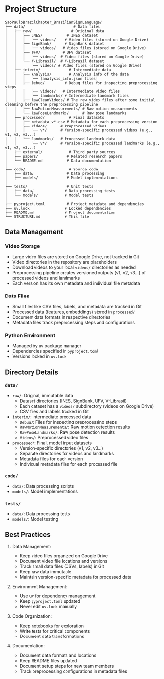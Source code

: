 # Project Structure

```
SaoPauloBrazilChapter_BrazilianSignLanguage/
├── data/                      # Data files
│   ├── raw/                  # Original data
│   │   ├── INES/           # INES dataset
│   │   │   └── videos/    # Video files (stored on Google Drive)
│   │   ├── SignBank/      # SignBank dataset
│   │   │   └── videos/   # Video files (stored on Google Drive)
│   │   ├── UFV/          # UFV dataset
│   │   │   └── videos/  # Video files (stored on Google Drive)
│   │   └── V-Librasil/  # V-Librasil dataset
│   │       └── videos/ # Video files (stored on Google Drive)
│   ├── interim/             # Intermediate data
│   │   ├── Analysis/        # Analysis info of the data
│   │   │   └── [analysis_info.json files]
│   │   ├── Debug/         # Debug files for inspecting preprocessing steps
│   │   │   ├── videos/   # Intermediate video files
│   │   │   └── landmarks/ # Intermediate landmark files
│   │   ├── RawCleanVideos/ # The raw video files after some initial cleaning before the preprocessing pipeline
│   │   ├── RawMotionMeasurements/ # Raw motion measurements
│   │   └── RawPoseLandmarks/      # Raw pose landmarks
│   ├── processed/           # Final datasets
│   │   ├── metadata_v*.csv # Metadata for each preprocessing version
│   │   ├── videos/      # Preprocessed videos
│   │   │   └── v*/      # Version-specific processed videos (e.g., v1, v2, v3...)
│   │   └── landmarks/   # Processed landmark data
│   │       └── v*/      # Version-specific processed landmarks (e.g., v1, v2, v3...)
│   ├── external/            # Third party sources
│   ├── papers/             # Related research papers
│   └── README.md           # Data documentation
│
├── code/                    # Source code
│   ├── data/               # Data processing
│   ├── models/             # Model implementations
│
├── tests/                  # Unit tests
│   ├── data/              # Data processing tests
│   └── models/            # Model tests
│
├── pyproject.toml          # Project metadata and dependencies
├── uv.lock                # Locked dependencies
├── README.md              # Project documentation
└── STRUCTURE.md           # This file
```

## Data Management

### Video Storage
- Large video files are stored on Google Drive, not tracked in Git
- Video directories in the repository are placeholders
- Download videos to your local `videos/` directories as needed
- Preprocessing pipeline creates versioned outputs (v1, v2, v3...) of processed videos and landmarks
- Each version has its own metadata and individual file metadata

### Data Files
- Small files like CSV files, labels, and metadata are tracked in Git
- Processed data (features, embeddings) stored in `processed/`
- Document data formats in respective directories
- Metadata files track preprocessing steps and configurations

### Python Environment
- Managed by `uv` package manager
- Dependencies specified in `pyproject.toml`
- Versions locked in `uv.lock`

## Directory Details

### `data/`
- `raw/`: Original, immutable data
  - Dataset directories (INES, SignBank, UFV, V-Librasil)
  - Each dataset has a `videos/` subdirectory (videos on Google Drive)
  - CSV files and labels tracked in Git
- `interim/`: Intermediate processed data
  - `Debug/`: Files for inspecting preprocessing steps
  - `RawMotionMeasurements/`: Raw motion detection results
  - `RawPoseLandmarks/`: Raw pose detection results
  - `Videos/`: Preprocessed video files
- `processed/`: Final, model input datasets
  - Version-specific directories (v1, v2, v3...)
  - Separate directories for videos and landmarks
  - Metadata files for each version
  - Individual metadata files for each processed file

### `code/`
- `data/`: Data processing scripts
- `models/`: Model implementations

### `tests/`
- `data/`: Data processing tests
- `models/`: Model testing

## Best Practices

1. Data Management:
   - Keep video files organized on Google Drive
   - Document video file locations and versions
   - Track small data files (CSVs, labels) in Git
   - Keep raw data immutable
   - Maintain version-specific metadata for processed data

2. Environment Management:
   - Use uv for dependency management
   - Keep `pyproject.toml` updated
   - Never edit `uv.lock` manually

3. Code Organization:
   - Keep notebooks for exploration
   - Write tests for critical components
   - Document data transformations

4. Documentation:
   - Document data formats and locations
   - Keep README files updated
   - Document setup steps for new team members
   - Track preprocessing configurations in metadata files 